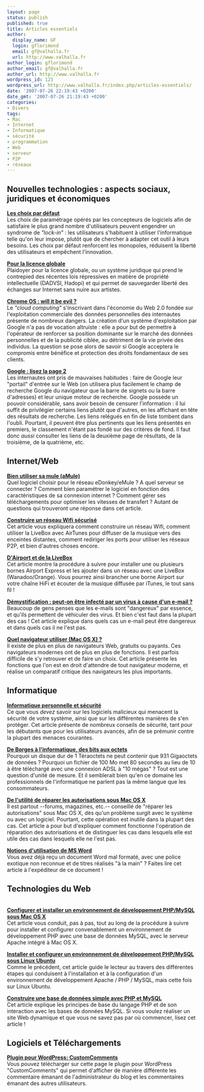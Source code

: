 ```yaml
---
layout: page
status: publish
published: true
title: Articles essentiels
author:
  display_name: GF
  login: gflorimond
  email: gf@valhalla.fr
  url: http://www.valhalla.fr
author_login: gflorimond
author_email: gf@valhalla.fr
author_url: http://www.valhalla.fr
wordpress_id: 123
wordpress_url: http://www.valhalla.fr/index.php/articles-essentiels/
date: '2007-07-26 22:19:43 +0200'
date_gmt: '2007-07-26 21:19:43 +0200'
categories:
- Divers
tags:
- Mac
- Internet
- Informatique
- sécurité
- programmation
- Web
- serveur
- P2P
- réseaux
---
```

<p></p>
<h2>Nouvelles technologies : aspects sociaux, juridiques et économiques</h2>
<p><strong><a href="http://www.valhalla.fr/2010/06/08/les-choix-par-defaut/">Les choix par défaut</a></strong><br />
Les choix de paramétrage opérés par les concepteurs de logiciels afin de satisfaire le plus grand nombre d'utilisateurs peuvent engendrer un syndrome de <i>"lock-in"</i> : les utilisateurs s'habituent à utiliser l'informatique telle qu'on leur impose, plutôt que de chercher à adapter cet outil à leurs besoins. Les choix par défaut renforcent les monopoles, réduisent la liberté des utilisateurs et empêchent l'innovation. </p>
<p><strong><a href="http://www.valhalla.fr/2009/04/26/pour-la-licence-globale/">Pour la licence globale</a></strong><br />
Plaidoyer pour la licence globale, ou un système juridique qui prend le contrepied des récentes lois répressives en matière de propriété intellectuelle (DADVSI, Hadopi) et qui permet de sauvegarder liberté des échanges sur Internet sans nuire aux artistes.</p>
<p><strong><a href="http://www.valhalla.fr/2010/03/06/chrome-os-will-it-be-evil/">Chrome OS : will it be evil ?</a></strong><br />
Le <i>"cloud computing"</i> s'inscrivant dans l'économie du Web 2.0 fondée sur l'exploitation commerciale des données personnelles des internautes présente de nombreux dangers. La création d'un système d'exploitation par Google n'a pas de vocation altruiste : elle a pour but de permettre à l'opérateur de renforcer sa position dominante sur le marché des données personnelles et de la publicité ciblée, au détriment de la vie privée des individus. La question se pose alors de savoir si Google acceptera le compromis entre bénéfice et protection des droits fondamentaux de ses clients.</p>
<p><strong><a href="http://www.valhalla.fr/2010/04/17/google-lisez-la-page-2/">Google : lisez la page 2</a></strong><br />
Les internautes ont pris de mauvaises habitudes : faire de Google leur "portail" d'entrée sur le Web (on utilisera plus facilement le champ de recherche Google du navigateur que la barre de signets ou la barre d'adresses) et leur unique moteur de recherche. Google possède un pouvoir considérable, sans avoir besoin de censurer l'information : il lui suffit de privilégier certains liens plutôt que d'autres, en les affichant en tête des résultats de recherche. Les liens relégués en fin de liste tombent dans l'oubli. Pourtant, il peuvent être plus pertinents que les liens présentés en premiers, le classement n'étant pas fondé sur des critères de fond. Il faut donc <i>aussi</i> consulter les liens de la deuxième page de résultats, de la troisième, de la quatrième, etc.</p>
<h2>Internet/Web</h2>
<p><strong><a href="http://www.valhalla.fr/index.php/2004/09/05/bien-utiliser-sa-mule-edonkeyemule/">Bien utiliser sa mule (aMule)</a></strong><br />
Quel logiciel choisir pour le réseau eDonkey/eMule ? A quel serveur se connecter ? Comment bien paramétrer le logiciel en fonction des caractéristiques de sa connexion internet ? Comment gérer ses téléchargements pour optimiser les vitesses de transfert ? Autant de questions qui trouveront une réponse dans cet article.</p>
<p><strong><a href="http://www.valhalla.fr/index.php/2005/10/11/construire-un-reseau-wifi-securise/">Construire un réseau Wifi sécurisé</a></strong><br />
Cet article vous expliquera comment construire un réseau Wifi, comment utiliser la LiveBox avec AirTunes pour diffuser de la musique vers des enceintes distantes, comment rediriger les ports pour utiliser les réseaux P2P, et bien d'autres choses encore.</p>
<p><strong><a href="http://www.valhalla.fr/index.php/2005/01/05/dairport-et-de-la-livebox/">D'Airport et de la LiveBox</a></strong><br />
Cet article montre la procédure à suivre pour installer une ou plusieurs bornes Airport Express et les ajouter dans un réseau avec une LiveBox (Wanadoo/Orange). Vous pourrez ainsi brancher une borne Airport sur votre chaîne HiFi et écouter de la musique diffusée par iTunes, le tout sans fil !</p>
<p><strong><a href="http://www.valhalla.fr/index.php/2005/06/03/demystification-peut-on-etre-infecte-par-un-virus-a-cause-dun-e-mail/">Démystification : peut-on être infecté par un virus à cause d'un e-mail ?</a></strong><br />
Beaucoup de gens penses que les e-mails sont "dangereux" par essence, et qu'ils permettent de véhiculer des virus. Et bien c'est faut dans la plupart des cas ! Cet article explique dans quels cas un e-mail peut être dangereux et dans quels cas il ne l'est pas.</p>
<p><strong><a href="http://www.valhalla.fr/index.php/2004/12/19/quel-navigateur-utiliser/">Quel navigateur utiliser (Mac OS X) ?</a></strong><br />
Il existe de plus en plus de navigateurs Web, gratuits ou payants. Ces navigateurs modernes ont de plus en plus de fonctions. Il est parfois difficile de s'y retrouver et de faire un choix. Cet article présente les fonctions que l'on est en droit d'attendre de tout navigateur moderne, et réalise un comparatif critique des navigateurs les plus importants.</p>
<h2>Informatique</h2>
<p><strong><a href="http://www.valhalla.fr/2010/03/04/informatique-personnelle-et-securite/">Informatique personnelle et sécurité</a></strong><br />
Ce que vous <i>devez</i> savoir sur les logiciels malicieux qui menacent la sécurité de votre système, ainsi que sur les différentes manières de s'en protéger. Cet article présente de nombreux conseils de sécurité, tant pour les débutants que pour les utilisateurs avancés, afin de se prémunir contre la plupart des menaces courantes.</p>
<p><strong><a href="http://www.valhalla.fr/index.php/2007/11/09/de-borges-a-linformatique-des-bits-aux-octets/">De Borges à l'informatique, des bits aux octets</a></strong><br />
Pourquoi un disque dur de 1 Téraoctets ne peut contenir que 931 Gigaoctets de données ? Pourquoi un fichier de 100 Mo met 80 secondes au lieu de 10 à être téléchargé avec une connexion ADSL à "10 mégas" ? Tout est une question d'unité de mesure. Et il semblerait bien qu'en ce domaine les professionnels de l'informatique ne parlent pas la même langue que les consommateurs.</p>
<p><strong><a href="http://www.valhalla.fr/index.php/2005/09/27/de-lutilite-de-reparer-les-autorisations-sous-mac-os-x/">De l'utilité de réparer les autorisations sous Mac OS X</a></strong><br />
Il est partout --forums, magazines, etc.-- conseillé de "réparer les autorisations" sous Mac OS X, dès qu'un problème surgit avec le système ou avec un logiciel. Pourtant, cette opération est inutile dans la plupart des cas. Cet article a pour but d'expliquer comment fonctionne l'opération de réparation des autorisations et de distinguer les cas dans lesquels elle est utile des cas dans lesquels elle ne l'est pas.</p>
<p><strong><a href="http://www.valhalla.fr/index.php/2005/05/07/notions-dutilisation-de-ms-word/">Notions d'utilisation de MS Word</a></strong><br />
Vous avez déjà reçu un document Word mal formaté, avec une police exotique non reconnue et de titres réalisés "à la main" ? Faites lire cet article à l'expéditeur de ce document !</p>
<h2>Technologies du Web</h2>
<p><strong><a href="http://www.valhalla.fr/index.php/2005/10/21/installer-et-configurer-un-environnement-de-developpement-phpmysql-sur-mac-os-x/"><br />
Configurer et installer un environnement de développement PHP/MySQL sous Mac OS X</a></strong><br />
Cet article vous conduit, pas à pas, tout au long de la procédure à suivre pour installer et configurer convenablement un environnement de développement PHP avec une base de données MySQL, avec le serveur Apache intégré à Mac OS X.</p>
<p><strong><a href="http://www.valhalla.fr/2009/09/10/installer-un-environnement-de-developpement-phpmysql-sous-linux-ubuntu/">Installer et configurer un environnement de développement PHP/MySQL sous Linux Ubuntu</a></strong><br />
Comme le précédent, cet article guide le lecteur au travers des différentes étapes qui conduisent à l'installation et à la configuration d'un environnement de développement Apache / PHP / MySQL, mais cette fois sur Linux Ubuntu.</p>
<p><strong><a href="http://www.valhalla.fr/index.php/2005/09/25/construire-une-base-de-donnees-simple-avec-php-et-mysql/">Construire une base de données simple avec PHP et MySQL</a></strong><br />
Cet article explique les principes de base du langage PHP et de son interaction avec les bases de données MySQL. Si vous voulez réaliser un site Web dynamique et que vous ne savez pas par où commencer, lisez cet article !</p>
<h2>Logiciels et Téléchargements</h2>
<p><strong><a href="http://www.valhalla.fr/index.php/2005/11/01/plugin-pour-wordpress-affichage-personnalise-des-commentaires/">Plugin pour WordPress: CustomComments</a></strong><br />
Vous pouvez télécharger sur cette page le plugin pour WordPress "CustomComments" qui permet d'afficher de manière différente les commentaire émanant de l'administrateur du blog et les commentaires émanant des autres utilisateurs.</p>
